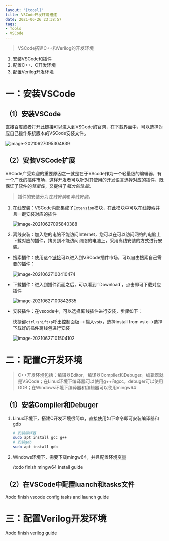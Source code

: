 ```yaml
---
layout: '[toosl]'
title: VSCode开发环境搭建
date: 2021-06-26 23:38:57
tags:
- Tools
- VSCode
---
```


> VSCode搭建C++和Verilog的开发环境



1. 安装VSCode和插件
2. 配置C++、C开发环境
3. 配置Verilog开发环境

<!--more-->

# 一：安装VSCode

## （1）安装VSCode

直接百度或者打开此[链接](https://code.visualstudio.com/)可以进入到VSCode的官网，在下载界面中，可以选择对应自己操作系统版本的VSCode安装文件。

![image-20210627095304839](https://i.loli.net/2021/06/27/w1PguSedDMflW3B.png)

## （2）安装VSCode扩展

VSCode广受欢迎的重要原因之一就是在于VScode作为一个轻量级的编辑器，有一个广泛的插件市场，这样开发者可以针对其使用的开发语言选择对应的插件，既保证了软件的*轻量性*，又提供了*强大的性能*。

>  插件的安装分为*在线安装*和*离线安装*。

1. 在线安装：VSCode内部集成了`Extension`模块，在此模块中可以在线搜索并且一键安装对应的插件

   ![image-20210627095840388](https://i.loli.net/2021/06/27/UczxELIgWpbhS2n.png)

2. 离线安装：加入您的电脑不能访问Internet，您可以在可以访问网络的电脑上下载对应的插件，拷贝到不能访问网络的电脑上，采用离线安装的方式进行安装。

- 搜索插件：使用这个[链接](https://marketplace.visualstudio.com/)可以进入到VSCode插件市场，可以自由搜索自己需要的插件：

  ![image-20210627100410474](https://i.loli.net/2021/06/27/4VYWyMHgG79pZz2.png)

- 下载插件：进入到插件页面之后，可以看到``Download`，点击即可下载对应插件

  ![image-20210627100842635](https://i.loli.net/2021/06/27/ORhSC9Tz4Wkmt1I.png)

- 安装插件：在vscode中，可以选择离线插件进行安装，步骤如下：

  快捷键`ctrl+shift+p`呼出控制面板-->输入vsix，选择install from vsix-->选择下载好的插件离线包进行安装

  ![image-20210627101504102](https://i.loli.net/2021/06/27/K9nmWfAiREC7S4U.png)

  

  







# 二：配置C开发环境

> C++开发环境包括：编辑器Editor，编译器Compiler和Debuger。编辑器就是VSCode；在Linux环境下编译器可以使用g++和gcc，debuger可以使用GDB；在Windows环境下编译器和编辑器可以使用mingw64

## （1）安装Compiler和Debuger

1. Linux环境下，搭建C开发环境很简单，直接使用如下命令即可安装编译器和gdb

   ```bash
   # 安装编译器
   sudo apt install gcc g++
   # 安装gdb
   sudo apt install gdb
   ```

2. Windows环境下，需要下载mingw64，并且配置环境变量

   /todo finish mingw64 install guide



## （2）在VSCode中配置luanch和tasks文件

/todo finish vscode config tasks and launch guide





# 三：配置Verilog开发环境

/todo finish verilog guide
